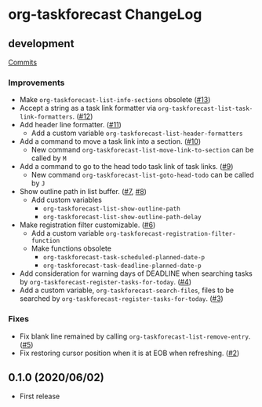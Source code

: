 # org-taskforecast ChangeLog

## development

[Commits](https://github.com/HKey/org-taskforecast/compare/0.1.0...master)

### Improvements

- Make `org-taskforecast-list-info-sections` obsolete ([#13](https://github.com/HKey/org-taskforecast/pull/13))
- Accept a string as a task link formatter via `org-taskforecast-list-task-link-formatters`. ([#12](https://github.com/HKey/org-taskforecast/pull/12))
- Add header line formatter. ([#11](https://github.com/HKey/org-taskforecast/pull/11))
  - Add a custom variable `org-taskforecast-list-header-formatters`
- Add a command to move a task link into a section. ([#10](https://github.com/HKey/org-taskforecast/pull/10))
  - New command `org-taskforecast-list-move-link-to-section` can be called by `M`
- Add a command to go to the head todo task link of task links. ([#9](https://github.com/HKey/org-taskforecast/pull/9))
  - New command `org-taskforecast-list-goto-head-todo` can be called by `J`
- Show outline path in list buffer. ([#7](https://github.com/HKey/org-taskforecast/pull/7), [#8](https://github.com/HKey/org-taskforecast/pull/8))
  - Add custom variables
    - `org-taskforecast-list-show-outline-path`
    - `org-taskforecast-list-show-outline-path-delay`
- Make registration filter customizable. ([#6](https://github.com/HKey/org-taskforecast/pull/6))
  - Add a custom variable `org-taskforecast-registration-filter-function`
  - Make functions obsolete
    - `org-taskforecast-task-scheduled-planned-date-p`
    - `org-taskforecast-task-deadline-planned-date-p`
- Add consideration for warning days of DEADLINE when searching tasks by `org-taskforecast-register-tasks-for-today`. ([#4](https://github.com/HKey/org-taskforecast/pull/4))
- Add a custom variable, `org-taskforecast-search-files`, files to be searched by `org-taskforecast-register-tasks-for-today`. ([#3](https://github.com/HKey/org-taskforecast/pull/3))

### Fixes

- Fix blank line remained by calling `org-taskforecast-list-remove-entry`. ([#5](https://github.com/HKey/org-taskforecast/pull/5))
- Fix restoring cursor position when it is at EOB when refreshing. ([#2](https://github.com/HKey/org-taskforecast/pull/2))

## 0.1.0 (2020/06/02)

- First release
